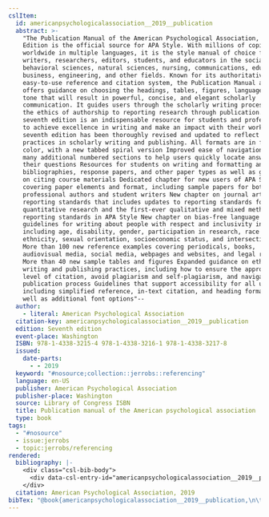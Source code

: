```yaml
---
cslItem:
  id: americanpsychologicalassociation__2019__publication
  abstract: >-
    "The Publication Manual of the American Psychological Association, Seventh
    Edition is the official source for APA Style. With millions of copies sold
    worldwide in multiple languages, it is the style manual of choice for
    writers, researchers, editors, students, and educators in the social and
    behavioral sciences, natural sciences, nursing, communications, education,
    business, engineering, and other fields. Known for its authoritative,
    easy-to-use reference and citation system, the Publication Manual also
    offers guidance on choosing the headings, tables, figures, language, and
    tone that will result in powerful, concise, and elegant scholarly
    communication. It guides users through the scholarly writing process-from
    the ethics of authorship to reporting research through publication. The
    seventh edition is an indispensable resource for students and professionals
    to achieve excellence in writing and make an impact with their work. The
    seventh edition has been thoroughly revised and updated to reflect best
    practices in scholarly writing and publishing. All formats are in full
    color, with a new tabbed spiral version Improved ease of navigation, with
    many additional numbered sections to help users quickly locate answers to
    their questions Resources for students on writing and formatting annotated
    bibliographies, response papers, and other paper types as well as guidelines
    on citing course materials Dedicated chapter for new users of APA Style
    covering paper elements and format, including sample papers for both
    professional authors and student writers New chapter on journal article
    reporting standards that includes updates to reporting standards for
    quantitative research and the first-ever qualitative and mixed methods
    reporting standards in APA Style New chapter on bias-free language
    guidelines for writing about people with respect and inclusivity in areas
    including age, disability, gender, participation in research, race and
    ethnicity, sexual orientation, socioeconomic status, and intersectionality
    More than 100 new reference examples covering periodicals, books,
    audiovisual media, social media, webpages and websites, and legal resources
    More than 40 new sample tables and figures Expanded guidance on ethical
    writing and publishing practices, including how to ensure the appropriate
    level of citation, avoid plagiarism and self-plagiarism, and navigate the
    publication process Guidelines that support accessibility for all users,
    including simplified reference, in-text citation, and heading formats as
    well as additional font options"--
  author:
    - literal: American Psychological Association
  citation-key: americanpsychologicalassociation__2019__publication
  edition: Seventh edition
  event-place: Washington
  ISBN: 978-1-4338-3215-4 978-1-4338-3216-1 978-1-4338-3217-8
  issued:
    date-parts:
      - - 2019
  keyword: "#nosource;collection::jerrobs::referencing"
  language: en-US
  publisher: American Psychological Association
  publisher-place: Washington
  source: Library of Congress ISBN
  title: Publication manual of the American psychological association
  type: book
tags:
  - "#nosource"
  - issue:jerrobs
  - topic:jerrobs/referencing
rendered:
  bibliography: |-
    <div class="csl-bib-body">
      <div data-csl-entry-id="americanpsychologicalassociation__2019__publication" class="csl-entry">American Psychological Association 2019 <i>Publication manual of the American psychological association</i>. Seventh edition. Washington: American Psychological Association.</div>
    </div>
  citation: American Psychological Association, 2019
bibTex: "@book{americanpsychologicalassociation__2019__publication,\n\taddress = {Washington},\n\tauthor = {{American Psychological Association}},\n\tedition = {Seventh edition},\n\tyear = {2019},\n\tpublisher = {American Psychological Association},\n\ttitle = {Publication manual of the {American} psychological association},\n}\n\n"
---
```

